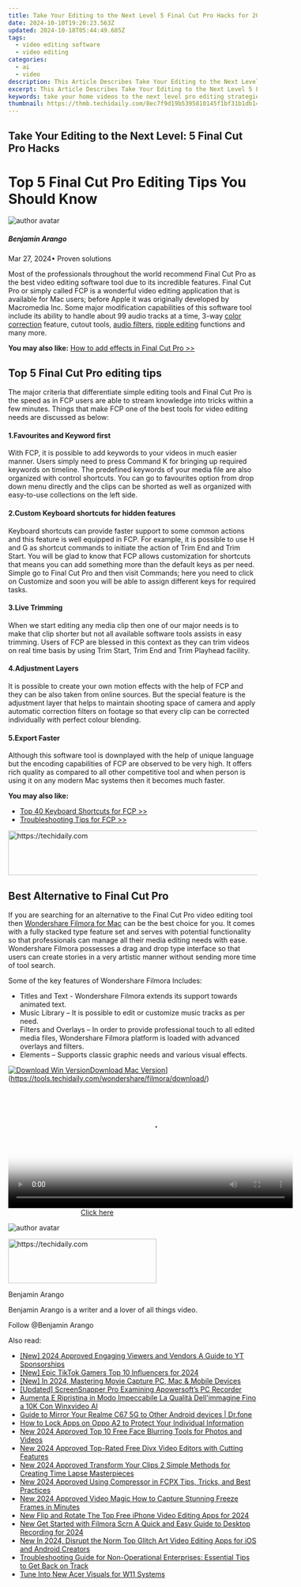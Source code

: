 ```yaml
---
title: Take Your Editing to the Next Level 5 Final Cut Pro Hacks for 2024
date: 2024-10-10T19:20:23.563Z
updated: 2024-10-18T05:44:49.685Z
tags: 
  - video editing software
  - video editing
categories: 
  - ai
  - video
description: This Article Describes Take Your Editing to the Next Level 5 Final Cut Pro Hacks for 2024
excerpt: This Article Describes Take Your Editing to the Next Level 5 Final Cut Pro Hacks for 2024
keywords: take your home videos to the next level pro editing strategies,take your editing to the next level 5 expert final cut pro tips,final cut pro x jump cuts take your editing to the next level,take your videos to the next level free sound effects for final cut pro,taking your video editing to the next level with final cut pro,take your editing to the next level advanced jump cuts in final cut pro x,take your editing to the next level 5 final cut pro hacks
thumbnail: https://thmb.techidaily.com/8ec7f9d19b5395810145f1bf31b1db142a6ba9be6ed8b5f1e4a621d2eef1f390.jpg
---
```


## Take Your Editing to the Next Level: 5 Final Cut Pro Hacks

# Top 5 Final Cut Pro Editing Tips You Should Know

![author avatar](https://images.wondershare.com/filmora/article-images/benjamin-arango-author.jpg)

##### Benjamin Arango

 Mar 27, 2024• Proven solutions

Most of the professionals throughout the world recommend Final Cut Pro as the best video editing software tool due to its incredible features. Final Cut Pro or simply called FCP is a wonderful video editing application that is available for Mac users; before Apple it was originally developed by Macromedia Inc. Some major modification capabilities of this software tool include its ability to handle about 99 audio tracks at a time, 3-way [color correction](https://tools.techidaily.com/wondershare/filmora/download/) feature, cutout tools, [audio filters](https://tools.techidaily.com/wondershare/filmora/download/), [ripple editing](https://tools.techidaily.com/wondershare/filmora/download/) functions and many more.

**You may also like:** [How to add effects in Final Cut Pro >>](https://tools.techidaily.com/wondershare/filmora/download/)

## Top 5 Final Cut Pro editing tips

The major criteria that differentiate simple editing tools and Final Cut Pro is the speed as in FCP users are able to stream knowledge into tricks within a few minutes. Things that make FCP one of the best tools for video editing needs are discussed as below:

#### 1.Favourites and Keyword first

With FCP, it is possible to add keywords to your videos in much easier manner. Users simply need to press Command K for bringing up required keywords on timeline. The predefined keywords of your media file are also organized with control shortcuts. You can go to favourites option from drop down menu directly and the clips can be shorted as well as organized with easy-to-use collections on the left side.

#### 2.Custom Keyboard shortcuts for hidden features

Keyboard shortcuts can provide faster support to some common actions and this feature is well equipped in FCP. For example, it is possible to use H and G as shortcut commands to initiate the action of Trim End and Trim Start. You will be glad to know that FCP allows customization for shortcuts that means you can add something more than the default keys as per need. Simple go to Final Cut Pro and then visit Commands; here you need to click on Customize and soon you will be able to assign different keys for required tasks.

#### 3.Live Trimming

When we start editing any media clip then one of our major needs is to make that clip shorter but not all available software tools assists in easy trimming. Users of FCP are blessed in this context as they can trim videos on real time basis by using Trim Start, Trim End and Trim Playhead facility.

#### 4.Adjustment Layers

It is possible to create your own motion effects with the help of FCP and they can be also taken from online sources. But the special feature is the adjustment layer that helps to maintain shooting space of camera and apply automatic correction filters on footage so that every clip can be corrected individually with perfect colour blending.

#### 5.Export Faster

Although this software tool is downplayed with the help of unique language but the encoding capabilities of FCP are observed to be very high. It offers rich quality as compared to all other competitive tool and when person is using it on any modern Mac systems then it becomes much faster.

**You may also like:**

* [Top 40 Keyboard Shortcuts for FCP >>](https://tools.techidaily.com/wondershare/filmora/download/)
* [Troubleshooting Tips for FCP >>](https://tools.techidaily.com/wondershare/filmora/download/)

<!-- affiliate ads begin -->
<a href="https://appsumo.8odi.net/c/5597632/2151872/7443" target="_top" id="2151872">
  <img src="//a.impactradius-go.com/display-ad/7443-2151872" border="0" alt="https://techidaily.com" width="728" height="90"/>
</a>
<img height="0" width="0" src="https://appsumo.8odi.net/i/5597632/2151872/7443" style="position:absolute;visibility:hidden;" border="0" />
<!-- affiliate ads end -->

## Best Alternative to Final Cut Pro

If you are searching for an alternative to the Final Cut Pro video editing tool then [Wondershare Filmora for Mac](https://tools.techidaily.com/wondershare/filmora/download/) can be the best choice for you. It comes with a fully stacked type feature set and serves with potential functionality so that professionals can manage all their media editing needs with ease. Wondershare Filmora possesses a drag and drop type interface so that users can create stories in a very artistic manner without sending more time of tool search.

Some of the key features of Wondershare Filmora Includes:

* Titles and Text - Wondershare Filmora extends its support towards animated text.
* Music Library – It is possible to edit or customize music tracks as per need.
* Filters and Overlays – In order to provide professional touch to all edited media files, Wondershare Filmora platform is loaded with advanced overlays and filters.
* Elements – Supports classic graphic needs and various visual effects.

[![Download Win Version](https://images.wondershare.com/filmora/guide/download-btn-win.jpg)](https://tools.techidaily.com/wondershare/filmora/download/)[Download Mac Version](https://images.wondershare.com/filmora/guide/download-btn-mac.jpg)](https://tools.techidaily.com/wondershare/filmora/download/)

<!-- affiliate ads begin -->
<span id="1993650">
					<video width="576" height="240" style="cursor:pointer"
           poster="//a.impactradius-go.com/display-clicktoplayimage/1993650.png"
           onclick="if(!this.playClicked){this.play();this.setAttribute('controls',true);this.playClicked=true;}">
	   <source src="//a.impactradius-go.com/display-ad/22993-1993650">
	   <img src="//a.impactradius-go.com/display-clicktoplayimage/1993650.png" style="border: none; height: 100%; width: 100%; object-fit: contain">
	</video>
	<div style="width:360px;text-align:center"><a href="javascript:window.open(decodeURIComponent('https%3A%2F%2Fhomestyler.sjv.io%2Fc%2F5597632%2F1993650%2F22993'), '_blank');void(0);">Click here</a></div>
</span>
<img height="0" width="0" src="https://imp.pxf.io/i/5597632/1993650/22993" style="position:absolute;visibility:hidden;" border="0" />
<!-- affiliate ads end -->

![author avatar](https://images.wondershare.com/filmora/article-images/benjamin-arango-author.jpg)

<!-- affiliate ads begin -->
<a href="https://aligracehair.sjv.io/c/5597632/1959773/19272" target="_top" id="1959773">
  <img src="//a.impactradius-go.com/display-ad/19272-1959773" border="0" alt="https://techidaily.com" width="300" height="90"/>
</a>
<img height="0" width="0" src="https://aligracehair.sjv.io/i/5597632/1959773/19272" style="position:absolute;visibility:hidden;" border="0" />
<!-- affiliate ads end -->

Benjamin Arango

Benjamin Arango is a writer and a lover of all things video.

Follow @Benjamin Arango

<ins class="adsbygoogle"
      style="display:block"
      data-ad-client="ca-pub-7571918770474297"
      data-ad-slot="8358498916"
      data-ad-format="auto"
      data-full-width-responsive="true"></ins>

<span class="atpl-alsoreadstyle">Also read:</span>
<div><ul>
<li><a href="https://fox-cloud.techidaily.com/new-2024-approved-engaging-viewers-and-vendors-a-guide-to-yt-sponsorships/"><u>[New] 2024 Approved Engaging Viewers and Vendors A Guide to YT Sponsorships</u></a></li>
<li><a href="https://tiktok-clips.techidaily.com/new-epic-tiktok-gamers-top-10-influencers-for-2024/"><u>[New] Epic TikTok Gamers Top 10 Influencers for 2024</u></a></li>
<li><a href="https://digital-screen-recording.techidaily.com/1716068869298-new-in-2024-mastering-movie-capture-pc-mac-and-mobile-devices/"><u>[New] In 2024, Mastering Movie Capture PC, Mac & Mobile Devices</u></a></li>
<li><a href="https://remote-screen-capture.techidaily.com/updated-screensnapper-pro-examining-apowersofts-pc-recorder/"><u>[Updated] ScreenSnapper Pro Examining Apowersoft’s PC Recorder</u></a></li>
<li><a href="https://some-approaches.techidaily.com/aumenta-e-ripristina-in-modo-impeccabile-la-qualita-dellimmagine-fino-a-10k-con-winxvideo-ai/"><u>Aumenta E Ripristina in Modo Impeccabile La Qualità Dell'immagine Fino a 10K Con Winxvideo AI</u></a></li>
<li><a href="https://screen-mirror.techidaily.com/guide-to-mirror-your-realme-c67-5g-to-other-android-devices-drfone-by-drfone-android/"><u>Guide to Mirror Your Realme C67 5G to Other Android devices | Dr.fone</u></a></li>
<li><a href="https://android-unlock.techidaily.com/how-to-lock-apps-on-oppo-a2-to-protect-your-individual-information-by-drfone-android/"><u>How to Lock Apps on Oppo A2 to Protect Your Individual Information</u></a></li>
<li><a href="https://video-content-creator.techidaily.com/new-2024-approved-top-10-free-face-blurring-tools-for-photos-and-videos/"><u>New 2024 Approved Top 10 Free Face Blurring Tools for Photos and Videos</u></a></li>
<li><a href="https://video-content-creator.techidaily.com/new-2024-approved-top-rated-free-divx-video-editors-with-cutting-features/"><u>New 2024 Approved Top-Rated Free Divx Video Editors with Cutting Features</u></a></li>
<li><a href="https://video-content-creator.techidaily.com/new-2024-approved-transform-your-clips-2-simple-methods-for-creating-time-lapse-masterpieces/"><u>New 2024 Approved Transform Your Clips 2 Simple Methods for Creating Time Lapse Masterpieces</u></a></li>
<li><a href="https://video-content-creator.techidaily.com/new-2024-approved-using-compressor-in-fcpx-tips-tricks-and-best-practices/"><u>New 2024 Approved Using Compressor in FCPX Tips, Tricks, and Best Practices</u></a></li>
<li><a href="https://video-content-creator.techidaily.com/new-2024-approved-video-magic-how-to-capture-stunning-freeze-frames-in-minutes/"><u>New 2024 Approved Video Magic How to Capture Stunning Freeze Frames in Minutes</u></a></li>
<li><a href="https://video-content-creator.techidaily.com/new-flip-and-rotate-the-top-free-iphone-video-editing-apps-for-2024/"><u>New Flip and Rotate The Top Free iPhone Video Editing Apps for 2024</u></a></li>
<li><a href="https://video-content-creator.techidaily.com/new-get-started-with-filmora-scrn-a-quick-and-easy-guide-to-desktop-recording-for-2024/"><u>New Get Started with Filmora Scrn A Quick and Easy Guide to Desktop Recording for 2024</u></a></li>
<li><a href="https://video-content-creator.techidaily.com/new-in-2024-disrupt-the-norm-top-glitch-art-video-editing-apps-for-ios-and-android-creators/"><u>New In 2024, Disrupt the Norm Top Glitch Art Video Editing Apps for iOS and Android Creators</u></a></li>
<li><a href="https://tiktok-videos.techidaily.com/troubleshooting-guide-for-non-operational-enterprises-essential-tips-to-get-back-on-track/"><u>Troubleshooting Guide for Non-Operational Enterprises: Essential Tips to Get Back on Track</u></a></li>
<li><a href="https://driver-install.techidaily.com/tune-into-new-acer-visuals-for-w11-systems/"><u>Tune Into New Acer Visuals for W11 Systems</u></a></li>
</ul></div>

